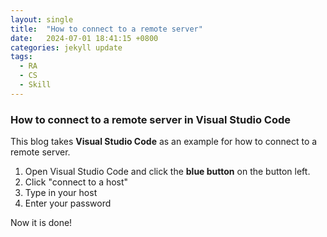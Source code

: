 ```yaml
---
layout: single
title:  "How to connect to a remote server"
date:   2024-07-01 18:41:15 +0800
categories: jekyll update
tags:
  - RA
  - CS
  - Skill
---
```

### How to connect to a remote server in Visual Studio Code
This blog takes **Visual Studio Code** as an example for how to connect to a remote server.

1. Open Visual Studio Code and click the **blue button** on the button left.
2. Click "connect to a host"
3. Type in your host
4. Enter your password

Now it is done!
